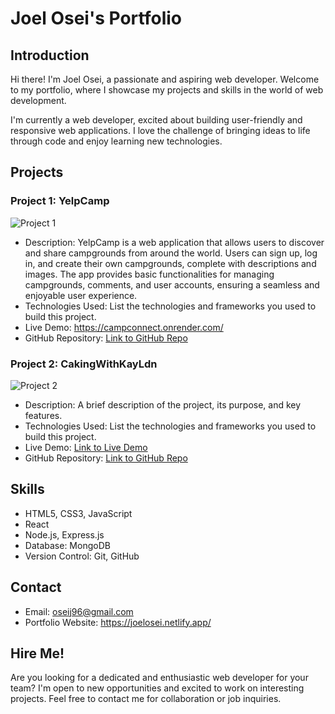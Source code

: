 # Joel Osei's Portfolio



## Introduction

Hi there! I'm Joel Osei, a passionate and aspiring web developer. Welcome to my portfolio, where I showcase my projects and skills in the world of web development.

I'm currently a web developer, excited about building user-friendly and responsive web applications. I love the challenge of bringing ideas to life through code and enjoy learning new technologies.

## Projects

### Project 1: YelpCamp
![Project 1](project1-thumbnail.jpg) <!-- Replace "project1-thumbnail.jpg" with a link to the thumbnail image of your project -->

- Description: YelpCamp is a web application that allows users to discover and share campgrounds from around the world. Users can sign up, log in, and create their own campgrounds, complete with descriptions and images. The app provides basic functionalities for managing campgrounds, comments, and user accounts, ensuring a seamless and enjoyable user experience.
- Technologies Used: List the technologies and frameworks you used to build this project.
- Live Demo: https://campconnect.onrender.com/
- GitHub Repository: [Link to GitHub Repo](https://github.com/your-username/project1) <!-- Replace with the actual link to your GitHub repository -->

### Project 2: CakingWithKayLdn
![Project 2](project2-thumbnail.jpg) <!-- Replace "project2-thumbnail.jpg" with a link to the thumbnail image of your project -->

- Description: A brief description of the project, its purpose, and key features.
- Technologies Used: List the technologies and frameworks you used to build this project.
- Live Demo: [Link to Live Demo](https://your-project-live-demo-url.com) 
- GitHub Repository: [Link to GitHub Repo](https://github.com/your-username/project2) 



## Skills

- HTML5, CSS3, JavaScript
- React
- Node.js, Express.js
- Database: MongoDB
- Version Control: Git, GitHub

## Contact

- Email: oseij96@gmail.com
- Portfolio Website: https://joelosei.netlify.app/

## Hire Me!

Are you looking for a dedicated and enthusiastic web developer for your team? I'm open to new opportunities and excited to work on interesting projects. Feel free to contact me for collaboration or job inquiries.
